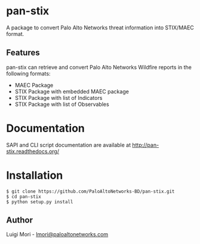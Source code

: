 # pan-stix

A package to convert Palo Alto Networks threat information into STIX/MAEC format.

## Features

pan-stix can retrieve and convert Palo Alto Networks Wildfire reports in the following formats:

- MAEC Package
- STIX Package with embedded MAEC package
- STIX Package with list of Indicators
- STIX Package with list of Observables

# Documentation

SAPI and CLI script documentation are available at http://pan-stix.readthedocs.org/

# Installation

    $ git clone https://github.com/PaloAltoNetworks-BD/pan-stix.git
    $ cd pan-stix
    $ python setup.py install

## Author

Luigi Mori - lmori@paloaltonetworks.com

